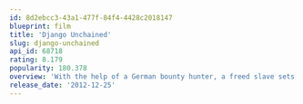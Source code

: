 ```yaml
---
id: 8d2ebcc3-43a1-477f-84f4-4428c2018147
blueprint: film
title: 'Django Unchained'
slug: django-unchained
api_id: 68718
rating: 8.179
popularity: 180.378
overview: 'With the help of a German bounty hunter, a freed slave sets out to rescue his wife from a brutal Mississippi plantation owner.'
release_date: '2012-12-25'
---
```

